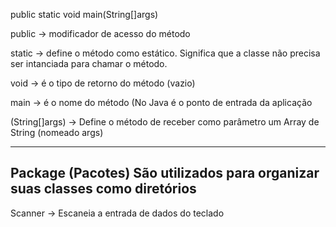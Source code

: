 public static void main(String[]args)

public -> modificador de acesso do método

static -> define o método como estático. Significa que a classe não precisa ser intanciada para chamar o método.

void -> é o tipo de retorno do método (vazio)

main -> é o nome do método (No Java é o ponto de entrada da aplicação

(String[]args) -> Define o método de receber como parâmetro um Array de String (nomeado args)

---------------------------------------------
Package (Pacotes)
São utilizados para organizar suas classes como diretórios
---------------------------------------------
Scanner -> Escaneia a entrada de dados do teclado
